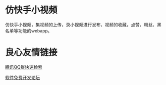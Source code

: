# 仿快手小视频
仿快手小视频，集视频的上传，录小视频进行发布，视频的收藏，点赞，粉丝，黑名单等功能的webapp。

 # 良心友情链接

[腾讯QQ群快速检索](http://u.720life.cn/s/8cf73f7c)

[软件免费开发论坛](http://u.720life.cn/s/bbb01dc0)